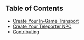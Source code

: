 ## Table of Contents

- [Create Your In-Game Transport](tutorials/setup_instructions/ReadMe.md)
- [Create Your Teleporter NPC](tutorials/create_teleporter_npc/ReadMe.md)
- [Contributing](tutorials/contributing/ReadMe.md)

